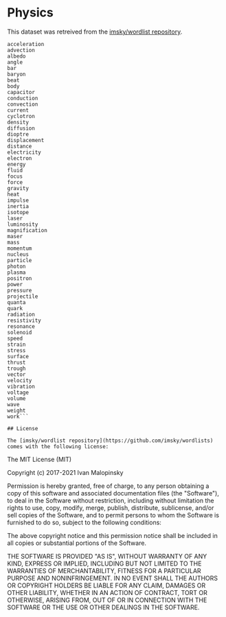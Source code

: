 # Physics

This dataset was retreived from the [imsky/wordlist repository](https://github.com/imsky/wordlists).

```
acceleration
advection
albedo
angle
bar
baryon
beat
body
capacitor
conduction
convection
current
cyclotron
density
diffusion
dioptre
displacement
distance
electricity
electron
energy
fluid
focus
force
gravity
heat
impulse
inertia
isotope
laser
luminosity
magnification
maser
mass
momentum
nucleus
particle
photon
plasma
positron
power
pressure
projectile
quanta
quark
radiation
resistivity
resonance
solenoid
speed
strain
stress
surface
thrust
trough
vector
velocity
vibration
voltage
volume
wave
weight
work```

## License 

The [imsky/wordlist repository](https://github.com/imsky/wordlists) comes with the following license: 

```
The MIT License (MIT)

Copyright (c) 2017-2021 Ivan Malopinsky

Permission is hereby granted, free of charge, to any person obtaining a copy
of this software and associated documentation files (the "Software"), to deal
in the Software without restriction, including without limitation the rights
to use, copy, modify, merge, publish, distribute, sublicense, and/or sell
copies of the Software, and to permit persons to whom the Software is
furnished to do so, subject to the following conditions:

The above copyright notice and this permission notice shall be included in
all copies or substantial portions of the Software.

THE SOFTWARE IS PROVIDED "AS IS", WITHOUT WARRANTY OF ANY KIND, EXPRESS OR
IMPLIED, INCLUDING BUT NOT LIMITED TO THE WARRANTIES OF MERCHANTABILITY,
FITNESS FOR A PARTICULAR PURPOSE AND NONINFRINGEMENT. IN NO EVENT SHALL THE
AUTHORS OR COPYRIGHT HOLDERS BE LIABLE FOR ANY CLAIM, DAMAGES OR OTHER
LIABILITY, WHETHER IN AN ACTION OF CONTRACT, TORT OR OTHERWISE, ARISING FROM,
OUT OF OR IN CONNECTION WITH THE SOFTWARE OR THE USE OR OTHER DEALINGS IN
THE SOFTWARE.
```
